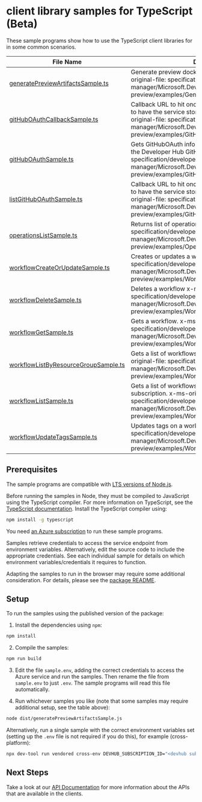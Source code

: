 # client library samples for TypeScript (Beta)

These sample programs show how to use the TypeScript client libraries for in some common scenarios.

| **File Name**                                                             | **Description**                                                                                                                                                                                                                                 |
| ------------------------------------------------------------------------- | ----------------------------------------------------------------------------------------------------------------------------------------------------------------------------------------------------------------------------------------------- |
| [generatePreviewArtifactsSample.ts][generatepreviewartifactssample]       | Generate preview dockerfile and manifests. x-ms-original-file: specification/developerhub/resource-manager/Microsoft.DevHub/preview/2022-10-11-preview/examples/GeneratePreviewArtifacts.json                                                   |
| [gitHubOAuthCallbackSample.ts][githuboauthcallbacksample]                 | Callback URL to hit once authenticated with GitHub App to have the service store the OAuth token. x-ms-original-file: specification/developerhub/resource-manager/Microsoft.DevHub/preview/2022-10-11-preview/examples/GitHubOAuthCallback.json |
| [gitHubOAuthSample.ts][githuboauthsample]                                 | Gets GitHubOAuth info used to authenticate users with the Developer Hub GitHub App. x-ms-original-file: specification/developerhub/resource-manager/Microsoft.DevHub/preview/2022-10-11-preview/examples/GitHubOAuth.json                       |
| [listGitHubOAuthSample.ts][listgithuboauthsample]                         | Callback URL to hit once authenticated with GitHub App to have the service store the OAuth token. x-ms-original-file: specification/developerhub/resource-manager/Microsoft.DevHub/preview/2022-10-11-preview/examples/GitHubOAuth_List.json    |
| [operationsListSample.ts][operationslistsample]                           | Returns list of operations. x-ms-original-file: specification/developerhub/resource-manager/Microsoft.DevHub/preview/2022-10-11-preview/examples/Operation_List.json                                                                            |
| [workflowCreateOrUpdateSample.ts][workflowcreateorupdatesample]           | Creates or updates a workflow x-ms-original-file: specification/developerhub/resource-manager/Microsoft.DevHub/preview/2022-10-11-preview/examples/Workflow_CreateOrUpdate.json                                                                 |
| [workflowDeleteSample.ts][workflowdeletesample]                           | Deletes a workflow x-ms-original-file: specification/developerhub/resource-manager/Microsoft.DevHub/preview/2022-10-11-preview/examples/Workflow_Delete.json                                                                                    |
| [workflowGetSample.ts][workflowgetsample]                                 | Gets a workflow. x-ms-original-file: specification/developerhub/resource-manager/Microsoft.DevHub/preview/2022-10-11-preview/examples/Workflow_Get.json                                                                                         |
| [workflowListByResourceGroupSample.ts][workflowlistbyresourcegroupsample] | Gets a list of workflows within a resource group. x-ms-original-file: specification/developerhub/resource-manager/Microsoft.DevHub/preview/2022-10-11-preview/examples/Workflow_ListByResourceGroup.json                                        |
| [workflowListSample.ts][workflowlistsample]                               | Gets a list of workflows associated with the specified subscription. x-ms-original-file: specification/developerhub/resource-manager/Microsoft.DevHub/preview/2022-10-11-preview/examples/Workflow_List.json                                    |
| [workflowUpdateTagsSample.ts][workflowupdatetagssample]                   | Updates tags on a workflow. x-ms-original-file: specification/developerhub/resource-manager/Microsoft.DevHub/preview/2022-10-11-preview/examples/Workflow_UpdateTags.json                                                                       |

## Prerequisites

The sample programs are compatible with [LTS versions of Node.js](https://github.com/nodejs/release#release-schedule).

Before running the samples in Node, they must be compiled to JavaScript using the TypeScript compiler. For more information on TypeScript, see the [TypeScript documentation][typescript]. Install the TypeScript compiler using:

```bash
npm install -g typescript
```

You need [an Azure subscription][freesub] to run these sample programs.

Samples retrieve credentials to access the service endpoint from environment variables. Alternatively, edit the source code to include the appropriate credentials. See each individual sample for details on which environment variables/credentials it requires to function.

Adapting the samples to run in the browser may require some additional consideration. For details, please see the [package README][package].

## Setup

To run the samples using the published version of the package:

1. Install the dependencies using `npm`:

```bash
npm install
```

2. Compile the samples:

```bash
npm run build
```

3. Edit the file `sample.env`, adding the correct credentials to access the Azure service and run the samples. Then rename the file from `sample.env` to just `.env`. The sample programs will read this file automatically.

4. Run whichever samples you like (note that some samples may require additional setup, see the table above):

```bash
node dist/generatePreviewArtifactsSample.js
```

Alternatively, run a single sample with the correct environment variables set (setting up the `.env` file is not required if you do this), for example (cross-platform):

```bash
npx dev-tool run vendored cross-env DEVHUB_SUBSCRIPTION_ID="<devhub subscription id>" node dist/generatePreviewArtifactsSample.js
```

## Next Steps

Take a look at our [API Documentation][apiref] for more information about the APIs that are available in the clients.

[generatepreviewartifactssample]: https://github.com/Azure/azure-sdk-for-js/blob/main/sdk/devhub/arm-devhub/samples/v1-beta/typescript/src/generatePreviewArtifactsSample.ts
[githuboauthcallbacksample]: https://github.com/Azure/azure-sdk-for-js/blob/main/sdk/devhub/arm-devhub/samples/v1-beta/typescript/src/gitHubOAuthCallbackSample.ts
[githuboauthsample]: https://github.com/Azure/azure-sdk-for-js/blob/main/sdk/devhub/arm-devhub/samples/v1-beta/typescript/src/gitHubOAuthSample.ts
[listgithuboauthsample]: https://github.com/Azure/azure-sdk-for-js/blob/main/sdk/devhub/arm-devhub/samples/v1-beta/typescript/src/listGitHubOAuthSample.ts
[operationslistsample]: https://github.com/Azure/azure-sdk-for-js/blob/main/sdk/devhub/arm-devhub/samples/v1-beta/typescript/src/operationsListSample.ts
[workflowcreateorupdatesample]: https://github.com/Azure/azure-sdk-for-js/blob/main/sdk/devhub/arm-devhub/samples/v1-beta/typescript/src/workflowCreateOrUpdateSample.ts
[workflowdeletesample]: https://github.com/Azure/azure-sdk-for-js/blob/main/sdk/devhub/arm-devhub/samples/v1-beta/typescript/src/workflowDeleteSample.ts
[workflowgetsample]: https://github.com/Azure/azure-sdk-for-js/blob/main/sdk/devhub/arm-devhub/samples/v1-beta/typescript/src/workflowGetSample.ts
[workflowlistbyresourcegroupsample]: https://github.com/Azure/azure-sdk-for-js/blob/main/sdk/devhub/arm-devhub/samples/v1-beta/typescript/src/workflowListByResourceGroupSample.ts
[workflowlistsample]: https://github.com/Azure/azure-sdk-for-js/blob/main/sdk/devhub/arm-devhub/samples/v1-beta/typescript/src/workflowListSample.ts
[workflowupdatetagssample]: https://github.com/Azure/azure-sdk-for-js/blob/main/sdk/devhub/arm-devhub/samples/v1-beta/typescript/src/workflowUpdateTagsSample.ts
[apiref]: https://learn.microsoft.com/javascript/api/@azure/arm-devhub?view=azure-node-preview
[freesub]: https://azure.microsoft.com/free/
[package]: https://github.com/Azure/azure-sdk-for-js/tree/main/sdk/devhub/arm-devhub/README.md
[typescript]: https://www.typescriptlang.org/docs/home.html
